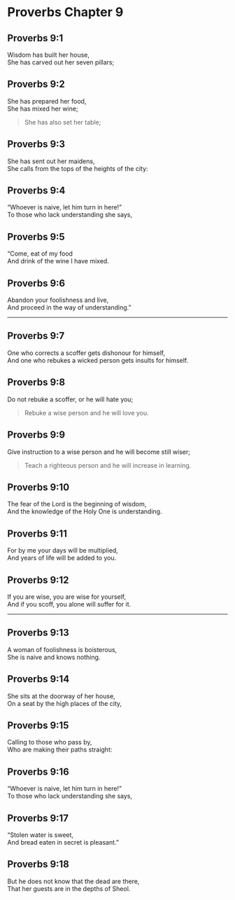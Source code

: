# Proverbs Chapter 9

## Proverbs 9:1

Wisdom has built her house,  
She has carved out her seven pillars;

## Proverbs 9:2

She has prepared her food,  
She has mixed her wine;  
> She has also set her table;

## Proverbs 9:3

She has sent out her maidens,  
She calls from the tops of the heights of the city:

## Proverbs 9:4

“Whoever is naive, let him turn in here!”  
To those who lack understanding she says,

## Proverbs 9:5

“Come, eat of my food  
And drink of the wine I have mixed.

## Proverbs 9:6

Abandon your foolishness and live,  
And proceed in the way of understanding.”

---

## Proverbs 9:7

One who corrects a scoffer gets dishonour for himself,  
And one who rebukes a wicked person gets insults for himself.

## Proverbs 9:8

Do not rebuke a scoffer, or he will hate you;  
> Rebuke a wise person and he will love you.

## Proverbs 9:9

Give instruction to a wise person and he will become still wiser;  
> Teach a righteous person and he will increase in learning.

## Proverbs 9:10

The fear of the Lord is the beginning of wisdom,  
And the knowledge of the Holy One is understanding.

## Proverbs 9:11

For by me your days will be multiplied,  
And years of life will be added to you.

## Proverbs 9:12

If you are wise, you are wise for yourself,  
And if you scoff, you alone will suffer for it.

---

## Proverbs 9:13

A woman of foolishness is boisterous,  
She is naive and knows nothing.

## Proverbs 9:14

She sits at the doorway of her house,  
On a seat by the high places of the city,

## Proverbs 9:15

Calling to those who pass by,  
Who are making their paths straight:

## Proverbs 9:16

“Whoever is naive, let him turn in here!”  
To those who lack understanding she says,

## Proverbs 9:17

“Stolen water is sweet,  
And bread eaten in secret is pleasant.”

## Proverbs 9:18

But he does not know that the dead are there,  
That her guests are in the depths of Sheol.
